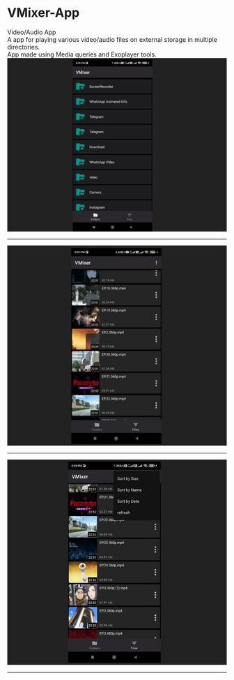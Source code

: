 # VMixer-App
Video/Audio App<br>
A app for playing various video/audio files on external storage in multiple directories.<br>
App made using Media queries and Exoplayer tools.<br>
<img src="images/vmixer-1.jpg"><hr>
<img src="images/vmixer-2.jpg"><hr>
<img src="images/vmixer-3.jpg"><hr>

